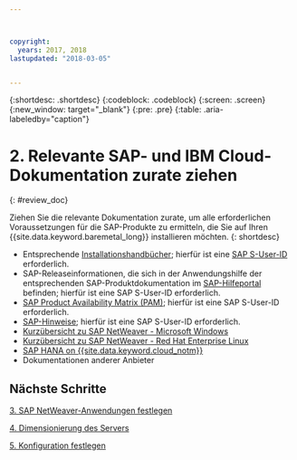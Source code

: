 ```yaml
---



copyright:
  years: 2017, 2018
lastupdated: "2018-03-05"


---
```


{:shortdesc: .shortdesc}
{:codeblock: .codeblock}
{:screen: .screen}
{:new_window: target="_blank"}
{:pre: .pre}
{:table: .aria-labeledby="caption"}


# 2. Relevante SAP- und IBM Cloud-Dokumentation zurate ziehen
{: #review_doc}

Ziehen Sie die relevante Dokumentation zurate, um alle erforderlichen Voraussetzungen für die SAP-Produkte zu ermitteln, die Sie auf Ihren {{site.data.keyword.baremetal_long}} installieren möchten.
{: shortdesc}

  * Entsprechende [Installationshandbücher](https://support.sap.com/software/installations.html); hierfür ist eine [SAP S-User-ID](/docs/infrastructure/sap-netweaver/sap-index.html#getting-started) erforderlich.
  * SAP-Releaseinformationen, die sich in der Anwendungshilfe der entsprechenden SAP-Produktdokumentation im [SAP-Hilfeportal](https://help.sap.com/) befinden; hierfür ist eine SAP S-User-ID erforderlich.
  * [SAP Product Availability Matrix (PAM)](https://apps.support.sap.com/sap/support/pam); hierfür ist eine SAP S-User-ID erforderlich.
  * [SAP-Hinweise](https://support.sap.com/notes); hierfür ist eine SAP S-User-ID erforderlich.
  * [Kurzübersicht zu SAP NetWeaver - Microsoft Windows](https://console.bluemix.net/docs/infrastructure/sap-netweaver-ms-qrg/ms-index.html#getting-started)
  * [Kurzübersicht zu SAP NetWeaver - Red Hat Enterprise Linux](https://console.bluemix.net/docs/infrastructure/sap-netweaver-rhel-qrg/rhel-index.html#getting-started)
  * [SAP HANA on {{site.data.keyword.cloud_notm}}](https://console.bluemix.net/docs/infrastructure/sap-hana/hana-index.html#getting-started)
  * Dokumentationen anderer Anbieter
  
## Nächste Schritte
  
  [3. SAP NetWeaver-Anwendungen festlegen](/docs/infrastructure/sap-netweaver/sap-determine-apps.html)
    
  [4. Dimensionierung des Servers](/docs/infrastructure/sap-netweaver/sap-size-server.html)
    
  [5. Konfiguration festlegen](/docs/infrastructure/sap-netweaver/sap-determine-configuration.html)
